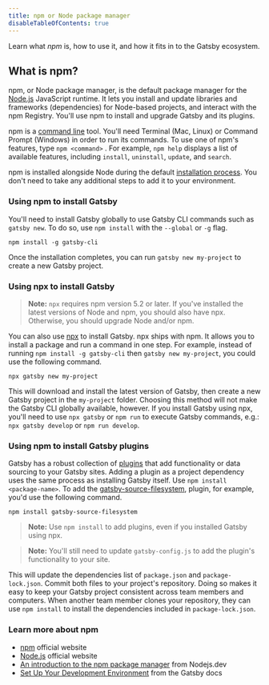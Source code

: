 ```yaml
---
title: npm or Node package manager
disableTableOfContents: true
---
```


Learn what _npm_ is, how to use it, and how it fits in to the Gatsby ecosystem.

## What is npm?

npm, or Node package manager, is the default package manager for
the [Node.js](/docs/glossary/node/) JavaScript runtime. It lets you install and
update libraries and frameworks (dependencies) for Node-based projects, and
interact with the npm Registry. You'll use npm to install and upgrade Gatsby and
its plugins.

npm is a [command line](/docs/glossary#command-line) tool. You'll need Terminal (Mac, Linux) or Command Prompt (Windows) in order to run its commands. To use one of npm's features, type `npm <command>` . For example, `npm help` displays a list of available features, including `install`, `uninstall`, `update`, and `search`.

npm is installed alongside Node during the default [installation process](/docs/tutorial/part-zero/#install-nodejs-for-your-appropriate-operating-system). You don't need to take any additional steps to add it to your environment.

### Using npm to install Gatsby

You'll need to install Gatsby globally to use Gatsby CLI commands such as `gatsby new`. To do so, use `npm install` with the `--global` or `-g` flag.

```shell
npm install -g gatsby-cli
```

Once the installation completes, you can run `gatsby new my-project` to create a new Gatsby project.

### Using npx to install Gatsby

> **Note:** `npx` requires npm version 5.2 or later. If you've installed the latest versions of Node and npm, you should also have npx. Otherwise, you should upgrade Node and/or npm.

You can also use [npx](https://www.npmjs.com/package/npx) to install Gatsby. npx ships with npm. It allows you to install a package and run a command in one step. For example, instead of running `npm install -g gatsby-cli` then `gatsby new my-project`, you could use the following command.

```shell
npx gatsby new my-project
```

This will download and install the latest version of Gatsby, then create a new Gatsby project in the `my-project` folder. Choosing this method will not make the Gatsby CLI globally available, however. If you install Gatsby using npx, you'll need to use `npx gatsby` or `npm run` to execute Gatsby commands, e.g.: `npx gatsby develop` or `npm run develop`.

### Using npm to install Gatsby plugins

Gatsby has a robust collection of [plugins](/plugins/) that add functionality or data sourcing to your Gatsby sites. Adding a plugin as a project dependency uses the same process as installing Gatsby itself. Use `npm install <package-name>`. To add the [gatsby-source-filesystem](/plugins/gatsby-source-filesystem), plugin, for example, you'd use the following command.

```shell
npm install gatsby-source-filesystem
```

> **Note:** Use `npm install` to add plugins, even if you installed Gatsby using npx.

> **Note:** You'll still need to update `gatsby-config.js` to add the plugin's functionality to your site.

This will update the dependencies list of `package.json` and `package-lock.json`. Commit both files to your project's repository. Doing so makes it easy to keep your Gatsby project consistent across team members and computers. When another team member clones your repository, they can use `npm install` to install the dependencies included in `package-lock.json`.

### Learn more about npm

- [npm](https://www.npmjs.com/) official website
- [Node.js](https://nodejs.org/en/) official website
- [An introduction to the npm package manager](https://nodejs.dev/an-introduction-to-the-npm-package-manager) from Nodejs.dev
- [Set Up Your Development Environment](/docs/tutorial/part-zero/) from the Gatsby docs
